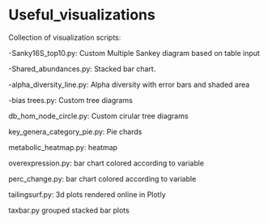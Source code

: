 # Useful_visualizations

Collection of visualization scripts:

-Sanky16S_top10.py: Custom Multiple Sankey diagram based on table input

-Shared_abundances.py: Stacked bar chart.

-alpha_diversity_line.py: Alpha diversity with error bars and shaded area

-bias trees.py: Custom tree diagrams

db_hom_node_circle.py: Custom cirular tree diagrams

key_genera_category_pie.py: Pie chards

metabolic_heatmap.py: heatmap

overexpression.py: bar chart colored according to variable

perc_change.py: bar chart colored according to variable

tailingsurf.py: 3d plots rendered online in Plotly

taxbar.py grouped stacked bar plots
